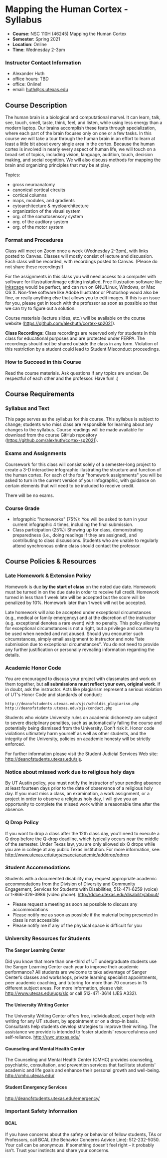 # Mapping the Human Cortex - Syllabus

* **Course**: NSC 110H (46245) Mapping the Human Cortex
* **Semester**: Spring 2021
* **Location**: Online
* **Time**: Wednesday 2-3pm

### Instructor Contact Information
* Alexander Huth
* office hours: TBD
* office: Online!
* email: huth@cs.utexas.edu

## Course Description

The human brain is a biological and computational marvel. It can learn, talk, see, touch, smell, taste, think, feel, and listen, while using less energy than a modern laptop. Our brains accomplish these feats through specialization, where each part of the brain focuses only on one or a few tasks. In this course we will take a tour through the human brain in an effort to learn at least a little bit about every single area in the cortex. Because the human cortex is involved in nearly every aspect of human life, we will touch on a broad set of topics, including vision, language, audition, touch, decision making, and social cognition. We will also discuss methods for mapping the brain and organizing principles that may be at play.


Topics:
* gross neuroanatomy
* canonical cortical circuits
* cortical columns
* maps, modules, and gradients
* cytoarchitecture & myeloarchitecture
* organization of the visual system
* org. of the somatosensory system
* org. of the auditory system
* org. of the motor system

### Format and Procedures

Class will meet on Zoom once a week (Wednesday 2-3pm), with links posted to Canvas. Classes will mostly consist of lecture and discussion. Each class will be recorded, with recordings posted to Canvas. (Please do not share these recordings!)

For the assignments in this class you will need access to a computer with software for illustration/image editing installed. Free illustration software like [Inkscape](https://inkscape.org/) would be perfect, and can run on GNU/Linux, Windows, or Mac OS X. Non-free software like Adobe Illustrator or Photoshop would also be fine, or really anything else that allows you to edit images. If this is an issue for you, please get in touch with the professor as soon as possible so that we can try to figure out a solution.

Course materials (lecture slides, etc.) will be available on the course website (https://github.com/alexhuth/cortex-sp2021).

**Class Recordings:** Class recordings are reserved only for students in this class for educational purposes and are protected under FERPA. The recordings should not be shared outside the class in any form. Violation of this restriction by a student could lead to Student Misconduct proceedings.

### How to Succeed in this Course

Read the course materials. Ask questions if any topics are unclear. Be respectful of each other and the professor. Have fun! :)

## Course Requirements

### Syllabus and Text

This page serves as the syllabus for this course. This syllabus is subject to change; students who miss class are responsible for learning about any changes to the syllabus. Course readings will be made available for download from the course GitHub repository (https://github.com/alexhuth/cortex-sp2021).

### Exams and Assignments

Coursework for this class will consist solely of a semester-long project to create a 3-D interactive infographic illustrating the structure and function of the human cortex. For each of the four "homework assignments" you will be asked to turn in the current version of your infographic, with guidance on certain elements that will need to be included to receive credit. 

There will be no exams.

### Course Grade

* Infographic "homeworks" (75%): You will be asked to turn in your current infographic 4 times, including the final submission.
* Class participation (25%): Showing up for class, demonstrating preparedness (i.e., doing readings if they are assigned), and contributing to class discussions. Students who are unable to regularly attend synchronous online class should contact the professor.

## Course Policies & Resources

### Late Homework & Extension Policy

Homework is due **by the start of class** on the noted due date. Homework must be turned in on the due date in order to receive full credit. Homework turned in less than 1 week late will be accepted but the score will be penalized by 10%. Homework later than 1 week will not be accepted.

Late homework will also be accepted under exceptional circumstances (e.g., medical or family emergency) and at the discretion of the instructor (e.g. exceptional denotes a rare event) with no penalty. This policy allowing for exceptional circumstances is not a right, but a privilege and courtesy to be used when needed and not abused. Should you encounter such circumstances, simply email assignment to instructor and note "late submission due to exceptional circumstances". You do not need to provide any further justification or personally revealing information regarding the details. 

### Academic Honor Code

You are encouraged to discuss your project with classmates and work on them together, but **all submissions must reflect your own, original work**. If in doubt, ask the instructor. Acts like plagiarism represent a serious violation of UT's Honor Code and standards of conduct:

    http://deanofstudents.utexas.edu/sjs/scholdis_plagiarism.php
    http://deanofstudents.utexas.edu/sjs/conduct.php

Students who violate University rules on academic dishonesty are subject to severe disciplinary penalties, such as automatically failing the course and potentially being dismissed from the University. Don't risk it. Honor code violations ultimately harm yourself as well as other students, and the integrity of the University, policies on academic honesty will be strictly enforced.

For further information please visit the Student Judicial Services Web site: http://deanofstudents.utexas.edu/sjs.

### Notice about missed work due to religious holy days

By UT Austin policy, you must notify the instructor of your pending absence at least fourteen days prior to the date of observance of a religious holy day. If you must miss a class, an examination, a work assignment, or a project in order to observe a religious holy day, I will give you an opportunity to complete the missed work within a reasonable time after the absence.

### Q Drop Policy

If you want to drop a class after the 12th class day, you’ll need to execute a Q drop before the Q-drop deadline, which typically occurs near the middle of the semester. Under Texas law, you are only allowed six Q drops while you are in college at any public Texas institution. For more information, see:  http://www.utexas.edu/ugs/csacc/academic/adddrop/qdrop

### Student Accommodations

Students with a documented disability may request appropriate academic accommodations from the Division of Diversity and Community Engagement, Services for Students with Disabilities, 512-471-6259 (voice) or 1-866-329-3986 (video phone).  http://ddce.utexas.edu/disability/about/
* Please request a meeting as soon as possible to discuss any accommodations
* Please notify me as soon as possible if the material being presented in class is not accessible
* Please notify me if any of the physical space is difficult for you

### University Resources for Students

#### The Sanger Learning Center
Did you know that more than one-third of UT undergraduate students use the Sanger Learning Center each year to improve their academic performance? All students are welcome to take advantage of Sanger Center’s classes and workshops, private learning specialist appointments, peer academic coaching, and tutoring for more than 70 courses in 15 different subject areas. For more information, please visit  http://www.utexas.edu/ugs/slc or call 512-471-3614 (JES A332).

#### The University Writing Center
The University Writing Center offers free, individualized, expert help with writing for any UT student, by appointment or on a drop-in basis. Consultants help students develop strategies to improve their writing. The assistance we provide is intended to foster students’ resourcefulness and self-reliance. http://uwc.utexas.edu/ 

#### Counseling and Mental Health Center                                                                 
The Counseling and Mental Health Center (CMHC) provides counseling, psychiatric, consultation, and prevention services that facilitate students' academic and life goals and enhance their personal growth and well-being. http://cmhc.utexas.edu/

#### Student Emergency Services
 http://deanofstudents.utexas.edu/emergency/

### Important Safety Information
#### BCAL
If you have concerns about the safety or behavior of fellow students, TAs or Professors, call BCAL (the Behavior Concerns Advice Line):  512-232-5050. Your call can be anonymous.  If something doesn’t feel right – it probably isn’t.  Trust your instincts and share your concerns.
